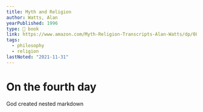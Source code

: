 ```yaml
---
title: Myth and Religion
author: Watts, Alan
yearPublished: 1996
type: 📕 book
link: https://www.amazon.com/Myth-Religion-Transcripts-Alan-Watts/dp/080483055X
tags:
  - philosophy
  - religion
lastNoted: "2021-11-31"
---
```


# On the fourth day

God created nested markdown
